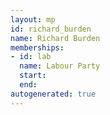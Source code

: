 ```yaml
---
layout: mp
id: richard_burden
name: Richard Burden
memberships:
- id: lab
  name: Labour Party
  start: 
  end: 
autogenerated: true
---
```

